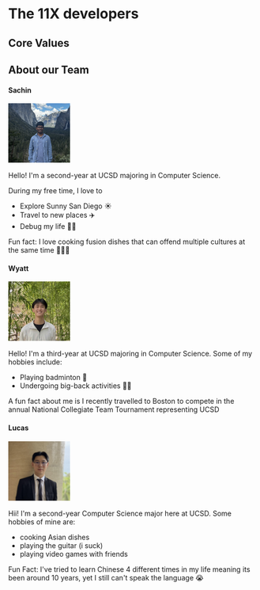# The 11X developers

## Core Values

## About our Team

#### Sachin
<img src="photos/sachin.jpg" width="125" height="120"><br>

Hello! I'm a second-year at UCSD majoring in Computer Science. 

During my free time, I love to
* Explore Sunny San Diego ☀
* Travel to new places ✈️
* Debug my life 👨‍💻

Fun fact: I love cooking fusion dishes that can offend multiple cultures at the same time 🥘👨‍🍳

#### Wyatt
<img src="photos/headshot.jpg" width="125" height="120"><br>

Hello! I'm a third-year at UCSD majoring in Computer Science. Some of my hobbies include:
* Playing badminton 🏸
* Undergoing big-back activities 🧋🍱
  
A fun fact about me is I recently travelled to Boston to compete in the annual National Collegiate Team Tournament representing UCSD

#### Lucas
<img src="photos/lucas.jpeg" width="125" height="120"><br>

Hii! I'm a second-year Computer Science major here at UCSD. Some hobbies of mine are:
* cooking Asian dishes
* playing the guitar (i suck)
* playing video games with friends 
  
Fun Fact: I've tried to learn Chinese 4 different times in my life meaning its been around 10 years, yet I still can't speak the language 😭